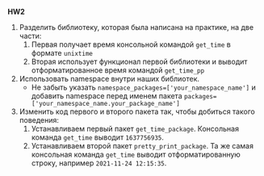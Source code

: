**HW2**
1. Разделить библиотеку, которая была написана на практике, на две части:
    1. Первая получает время консольной командой `get_time` в формате `unixtime`
    2. Вторая использует функционал первой библиотеки и выводит отформатированное время командой `get_time_pp`
2. Использовать namespace внутри наших библиотек. 
   * Не забыть указать `namespace_packages=['your_namespace_name']` и добавить namespace перед именем пакета `packages=['your_namespace_name.your_package_name']`
3. Изменить код первого и второго пакета так, чтобы добиться такого поведения:
    1. Устанавливаем первый пакет `get_time_package`. Консольная команда `get_time` выводит `1637756935`.
    2. Устанавливаем второй пакет `pretty_print_package`. 
       Та же самая консольная команда `get_time` выводит отформатированную строку, например `2021-11-24 12:15:35`.